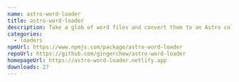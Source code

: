 ```yaml
---
name: astro-word-loader
title: astro-word-loader
description: Take a glob of word files and convert them to an Astro collection.
categories:
  - loaders
npmUrl: https://www.npmjs.com/package/astro-word-loader
repoUrl: https://github.com/gingerchew/astro-word-loader
homepageUrl: https://astro-word-loader.netlify.app
downloads: 27
---
```

